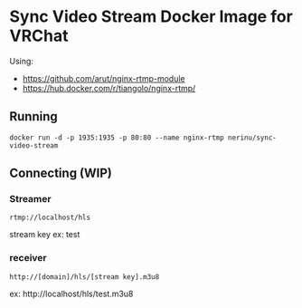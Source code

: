 # Sync Video Stream Docker Image for VRChat

Using:

* https://github.com/arut/nginx-rtmp-module
* https://hub.docker.com/r/tiangolo/nginx-rtmp/

## Running

```
docker run -d -p 1935:1935 -p 80:80 --name nginx-rtmp nerinu/sync-video-stream
```

## Connecting (WIP)

### Streamer

`rtmp://localhost/hls`

stream key ex: test

### receiver

`http://[domain]/hls/[stream key].m3u8`

ex: http://localhost/hls/test.m3u8